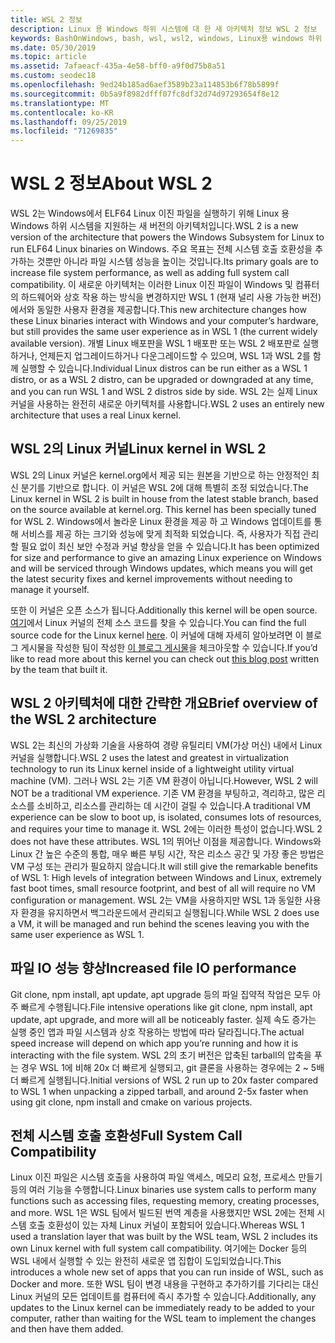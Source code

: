 ```yaml
---
title: WSL 2 정보
description: Linux 용 Windows 하위 시스템에 대 한 새 아키텍처 정보 WSL 2 정보
keywords: BashOnWindows, bash, wsl, wsl2, windows, Linux용 windows 하위 시스템, windowssubsystem, ubuntu, debian, suse, windows 10, 설치
ms.date: 05/30/2019
ms.topic: article
ms.assetid: 7afaeacf-435a-4e58-bff0-a9f0d75b8a51
ms.custom: seodec18
ms.openlocfilehash: 9ed24b185ad6aef3589b23a114853b6f78b5899f
ms.sourcegitcommit: 0b5a9f8982dfff07fc8df32d74d97293654f8e12
ms.translationtype: MT
ms.contentlocale: ko-KR
ms.lasthandoff: 09/25/2019
ms.locfileid: "71269835"
---
```

# <a name="about-wsl-2"></a><span data-ttu-id="91e8d-104">WSL 2 정보</span><span class="sxs-lookup"><span data-stu-id="91e8d-104">About WSL 2</span></span>

<span data-ttu-id="91e8d-105">WSL 2는 Windows에서 ELF64 Linux 이진 파일을 실행하기 위해 Linux 용 Windows 하위 시스템을 지원하는 새 버전의 아키텍처입니다.</span><span class="sxs-lookup"><span data-stu-id="91e8d-105">WSL 2 is a new version of the architecture that powers the Windows Subsystem for Linux to run ELF64 Linux binaries on Windows.</span></span> <span data-ttu-id="91e8d-106">주요 목표는 전체 시스템 호출 호환성을 추가하는 것뿐만 아니라 파일 시스템 성능을 높이는 것입니다.</span><span class="sxs-lookup"><span data-stu-id="91e8d-106">Its primary goals are to increase file system performance, as well as adding full system call compatibility.</span></span> <span data-ttu-id="91e8d-107">이 새로운 아키텍처는 이러한 Linux 이진 파일이 Windows 및 컴퓨터의 하드웨어와 상호 작용 하는 방식을 변경하지만 WSL 1 (현재 널리 사용 가능한 버전)에서와 동일한 사용자 환경을 제공합니다.</span><span class="sxs-lookup"><span data-stu-id="91e8d-107">This new architecture changes how these Linux binaries interact with Windows and your computer’s hardware, but still provides the same user experience as in WSL 1 (the current widely available version).</span></span> <span data-ttu-id="91e8d-108">개별 Linux 배포판을 WSL 1 배포판 또는 WSL 2 배포판로 실행 하거나, 언제든지 업그레이드하거나 다운그레이드할 수 있으며, WSL 1과 WSL 2를 함께 실행할 수 있습니다.</span><span class="sxs-lookup"><span data-stu-id="91e8d-108">Individual Linux distros can be run either as a WSL 1 distro, or as a WSL 2 distro, can be upgraded or downgraded at any time, and you can run WSL 1 and WSL 2 distros side by side.</span></span> <span data-ttu-id="91e8d-109">WSL 2는 실제 Linux 커널을 사용하는 완전히 새로운 아키텍처를 사용합니다.</span><span class="sxs-lookup"><span data-stu-id="91e8d-109">WSL 2 uses an entirely new architecture that uses a real Linux kernel.</span></span>

## <a name="linux-kernel-in-wsl-2"></a><span data-ttu-id="91e8d-110">WSL 2의 Linux 커널</span><span class="sxs-lookup"><span data-stu-id="91e8d-110">Linux kernel in WSL 2</span></span>

<span data-ttu-id="91e8d-111">WSL 2의 Linux 커널은 kernel.org에서 제공 되는 원본을 기반으로 하는 안정적인 최신 분기를 기반으로 합니다. 이 커널은 WSL 2에 대해 특별히 조정 되었습니다.</span><span class="sxs-lookup"><span data-stu-id="91e8d-111">The Linux kernel in WSL 2 is built in house from the latest stable branch, based on the source available at kernel.org. This kernel has been specially tuned for WSL 2.</span></span> <span data-ttu-id="91e8d-112">Windows에서 놀라운 Linux 환경을 제공 하 고 Windows 업데이트를 통해 서비스를 제공 하는 크기와 성능에 맞게 최적화 되었습니다. 즉, 사용자가 직접 관리할 필요 없이 최신 보안 수정과 커널 향상을 얻을 수 있습니다.</span><span class="sxs-lookup"><span data-stu-id="91e8d-112">It has been optimized for size and performance to give an amazing Linux experience on Windows and will be serviced through Windows updates, which means you will get the latest security fixes and kernel improvements without needing to manage it yourself.</span></span>

<span data-ttu-id="91e8d-113">또한 이 커널은 오픈 소스가 됩니다.</span><span class="sxs-lookup"><span data-stu-id="91e8d-113">Additionally this kernel will be open source.</span></span> <span data-ttu-id="91e8d-114">[여기](https://github.com/microsoft/WSL2-Linux-Kernel)에서 Linux 커널의 전체 소스 코드를 찾을 수 있습니다.</span><span class="sxs-lookup"><span data-stu-id="91e8d-114">You can find the full source code for the Linux kernel [here](https://github.com/microsoft/WSL2-Linux-Kernel).</span></span> <span data-ttu-id="91e8d-115">이 커널에 대해 자세히 알아보려면 이 블로그 게시물을 작성한 팀이 작성한 [이 블로그 게시물](https://devblogs.microsoft.com/commandline/shipping-a-linux-kernel-with-windows/)을 체크아웃할 수 있습니다.</span><span class="sxs-lookup"><span data-stu-id="91e8d-115">If you’d like to read more about this kernel you can check out [this blog post](https://devblogs.microsoft.com/commandline/shipping-a-linux-kernel-with-windows/) written by the team that built it.</span></span>

## <a name="brief-overview-of-the-wsl-2-architecture"></a><span data-ttu-id="91e8d-116">WSL 2 아키텍처에 대한 간략한 개요</span><span class="sxs-lookup"><span data-stu-id="91e8d-116">Brief overview of the WSL 2 architecture</span></span>

<span data-ttu-id="91e8d-117">WSL 2는 최신의 가상화 기술을 사용하여 경량 유틸리티 VM(가상 머신) 내에서 Linux 커널을 실행합니다.</span><span class="sxs-lookup"><span data-stu-id="91e8d-117">WSL 2 uses the latest and greatest in virtualization technology to run its Linux kernel inside of a lightweight utility virtual machine (VM).</span></span> <span data-ttu-id="91e8d-118">그러나 WSL 2는 기존 VM 환경이 아닙니다.</span><span class="sxs-lookup"><span data-stu-id="91e8d-118">However, WSL 2 will NOT be a traditional VM experience.</span></span> <span data-ttu-id="91e8d-119">기존 VM 환경을 부팅하고, 격리하고, 많은 리소스를 소비하고, 리소스를 관리하는 데 시간이 걸릴 수 있습니다.</span><span class="sxs-lookup"><span data-stu-id="91e8d-119">A traditional VM experience can be slow to boot up, is isolated, consumes lots of resources, and requires your time to manage it.</span></span> <span data-ttu-id="91e8d-120">WSL 2에는 이러한 특성이 없습니다.</span><span class="sxs-lookup"><span data-stu-id="91e8d-120">WSL 2 does not have these attributes.</span></span> <span data-ttu-id="91e8d-121">WSL 1의 뛰어난 이점을 제공합니다. Windows와 Linux 간 높은 수준의 통합, 매우 빠른 부팅 시간, 작은 리소스 공간 및 가장 좋은 방법은 VM 구성 또는 관리가 필요하지 않습니다.</span><span class="sxs-lookup"><span data-stu-id="91e8d-121">It will still give the remarkable benefits of WSL 1: High levels of integration between Windows and Linux, extremely fast boot times, small resource footprint, and best of all will require no VM configuration or management.</span></span> <span data-ttu-id="91e8d-122">WSL 2는 VM을 사용하지만 WSL 1과 동일한 사용자 환경을 유지하면서 백그라운드에서 관리되고 실행됩니다.</span><span class="sxs-lookup"><span data-stu-id="91e8d-122">While WSL 2 does use a VM, it will be managed and run behind the scenes leaving you with the same user experience as WSL 1.</span></span>

## <a name="increased-file-io-performance"></a><span data-ttu-id="91e8d-123">파일 IO 성능 향상</span><span class="sxs-lookup"><span data-stu-id="91e8d-123">Increased file IO performance</span></span>

<span data-ttu-id="91e8d-124">Git clone, npm install, apt update, apt upgrade 등의 파일 집약적 작업은 모두 아주 빠르게 수행됩니다.</span><span class="sxs-lookup"><span data-stu-id="91e8d-124">File intensive operations like git clone, npm install, apt update, apt upgrade, and more will all be noticeably faster.</span></span> <span data-ttu-id="91e8d-125">실제 속도 증가는 실행 중인 앱과 파일 시스템과 상호 작용하는 방법에 따라 달라집니다.</span><span class="sxs-lookup"><span data-stu-id="91e8d-125">The actual speed increase will depend on which app you’re running and how it is interacting with the file system.</span></span> <span data-ttu-id="91e8d-126">WSL 2의 초기 버전은 압축된 tarball의 압축을 푸는 경우 WSL 1에 비해 20x 더 빠르게 실행되고, git 클론을 사용하는 경우에는 2 ~ 5배 더 빠르게 실행됩니다.</span><span class="sxs-lookup"><span data-stu-id="91e8d-126">Initial versions of WSL 2 run up to 20x faster compared to WSL 1 when unpacking a zipped tarball, and around 2-5x faster when using git clone, npm install and cmake on various projects.</span></span>

## <a name="full-system-call-compatibility"></a><span data-ttu-id="91e8d-127">전체 시스템 호출 호환성</span><span class="sxs-lookup"><span data-stu-id="91e8d-127">Full System Call Compatibility</span></span>

<span data-ttu-id="91e8d-128">Linux 이진 파일은 시스템 호출을 사용하여 파일 액세스, 메모리 요청, 프로세스 만들기 등의 여러 기능을 수행합니다.</span><span class="sxs-lookup"><span data-stu-id="91e8d-128">Linux binaries use system calls to perform many functions such as accessing files, requesting memory, creating processes, and more.</span></span> <span data-ttu-id="91e8d-129">WSL 1은 WSL 팀에서 빌드된 번역 계층을 사용했지만 WSL 2에는 전체 시스템 호출 호환성이 있는 자체 Linux 커널이 포함되어 있습니다.</span><span class="sxs-lookup"><span data-stu-id="91e8d-129">Whereas WSL 1 used a translation layer that was built by the WSL team, WSL 2 includes its own Linux kernel with full system call compatibility.</span></span> <span data-ttu-id="91e8d-130">여기에는 Docker 등의 WSL 내에서 실행할 수 있는 완전히 새로운 앱 집합이 도입되었습니다.</span><span class="sxs-lookup"><span data-stu-id="91e8d-130">This introduces a whole new set of apps that you can run inside of WSL, such as Docker and more.</span></span> <span data-ttu-id="91e8d-131">또한 WSL 팀이 변경 내용을 구현하고 추가하기를 기다리는 대신 Linux 커널의 모든 업데이트를 컴퓨터에 즉시 추가할 수 있습니다.</span><span class="sxs-lookup"><span data-stu-id="91e8d-131">Additionally, any updates to the Linux kernel can be immediately ready to be added to your computer, rather than waiting for the WSL team to implement the changes and then have them added.</span></span>